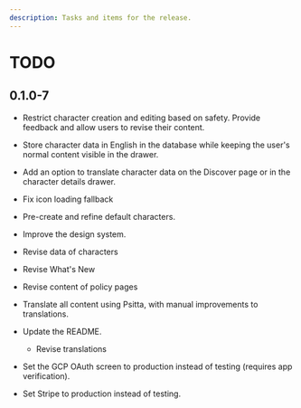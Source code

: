 ```yaml
---
description: Tasks and items for the release.
---
```


# TODO

## 0.1.0-7

- Restrict character creation and editing based on safety. Provide feedback and allow users to revise their content.
- Store character data in English in the database while keeping the user's normal content visible in the drawer.
- Add an option to translate character data on the Discover page or in the character details drawer.
- Fix icon loading fallback

- Pre-create and refine default characters.
- Improve the design system.
- Revise data of characters
- Revise What's New
- Revise content of policy pages
- Translate all content using Psitta, with manual improvements to translations.
- Update the README.
  - Revise translations
- Set the GCP OAuth screen to production instead of testing (requires app verification).
- Set Stripe to production instead of testing.
